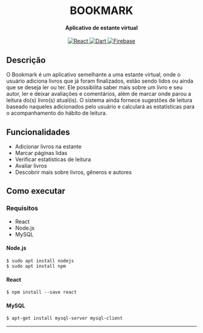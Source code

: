 <h1 align="center">
  <br>
 	BOOKMARK
  <br>
</h1>

<h4 align="center">Aplicativo de estante virtual</h4>

<p align="center">
  <a href="https://reactjs.org/">
    <img src="https://img.shields.io/badge/React-17.0.1-98D3D1?style=for-the-badge&logo=React"
         alt="React">
          </a>
  <a href="https://nodejs.org/">
    <img src="https://img.shields.io/badge/Node.js-14.16.0-43895D?style=for-the-badge&logo=Node.js"
         alt="Dart">
          </a>
  <a href="https://mysql.com/">
    <img src="https://img.shields.io/badge/MySQL-8.0.0-6087DB?style=for-the-badge&logo=MySQL"
         alt="Firebase">
          </a>
    
</p>

## Descrição
O Bookmark é um aplicativo semelhante a uma estante virtual, onde o usuário adiciona livros que já foram finalizados, estão sendo lidos ou ainda que se deseja ler ou ter. Ele possibilita saber mais sobre um livro e seu autor, ler e deixar avaliações e comentários, além de marcar onde parou a leitura do(s) livro(s) atual(is). O sistema ainda fornece sugestões de leitura baseado naqueles adicionados pelo usuário e calculará as estatísticas para o acompanhamento do hábito de leitura. 

## Funcionalidades

* Adicionar livros na estante
* Marcar páginas lidas
* Verificar estatísticas de leitura
* Avaliar livros
* Descobrir mais sobre livros, gêneros e autores

## Como executar

### Requisitos

* React
* Node.js
* MySQL

#### Node.js

```
$ sudo apt install nodejs
$ sudo apt install npm
```

#### React

```
$ npm install --save react
```

#### MySQL

```
$ apt-get install mysql-server mysql-client
```

---
